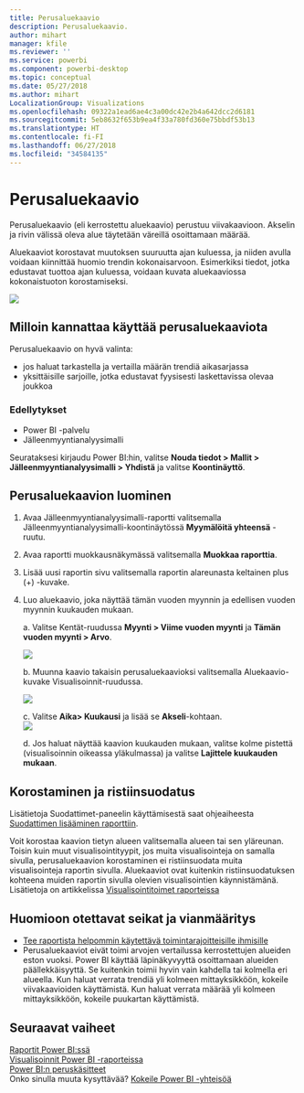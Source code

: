```yaml
---
title: Perusaluekaavio
description: Perusaluekaavio.
author: mihart
manager: kfile
ms.reviewer: ''
ms.service: powerbi
ms.component: powerbi-desktop
ms.topic: conceptual
ms.date: 05/27/2018
ms.author: mihart
LocalizationGroup: Visualizations
ms.openlocfilehash: 09322a1ead6ae4c3a00dc42e2b4a642dcc2d6181
ms.sourcegitcommit: 5eb8632f653b9ea4f33a780fd360e75bbdf53b13
ms.translationtype: HT
ms.contentlocale: fi-FI
ms.lasthandoff: 06/27/2018
ms.locfileid: "34584135"
---
```

# <a name="basic-area-chart"></a>Perusaluekaavio
Perusaluekaavio (eli kerrostettu aluekaavio) perustuu viivakaavioon. Akselin ja rivin välissä oleva alue täytetään väreillä osoittamaan määrää. 

Aluekaaviot korostavat muutoksen suuruutta ajan kuluessa, ja niiden avulla voidaan kiinnittää huomio trendin kokonaisarvoon. Esimerkiksi tiedot, jotka edustavat tuottoa ajan kuluessa, voidaan kuvata aluekaaviossa kokonaistuoton korostamiseksi.

![](media/power-bi-visualization-basic-area-chart/powerbi-area-chartnew.png)

## <a name="when-to-use-a-basic-area-chart"></a>Milloin kannattaa käyttää perusaluekaaviota
Perusaluekaavio on hyvä valinta:

* jos haluat tarkastella ja vertailla määrän trendiä aikasarjassa 
* yksittäisille sarjoille, jotka edustavat fyysisesti laskettavissa olevaa joukkoa

### <a name="prerequisites"></a>Edellytykset
 - Power BI -palvelu
 - Jälleenmyyntianalyysimalli

Seurataksesi kirjaudu Power BI:hin, valitse **Nouda tiedot \> Mallit \> Jälleenmyyntianalyysimalli > Yhdistä** ja valitse **Koontinäyttö**. 

## <a name="create-a-basic-area-chart"></a>Perusaluekaavion luominen
 

1. Avaa Jälleenmyyntianalyysimalli-raportti valitsemalla Jälleenmyyntianalyysimalli-koontinäytössä **Myymälöitä yhteensä** -ruutu.
2. Avaa raportti muokkausnäkymässä valitsemalla **Muokkaa raporttia**.
3. Lisää uusi raportin sivu valitsemalla raportin alareunasta keltainen plus (+) -kuvake.
4. Luo aluekaavio, joka näyttää tämän vuoden myynnin ja edellisen vuoden myynnin kuukauden mukaan.
   
   a. Valitse Kentät-ruudussa **Myynti \> Viime vuoden myynti** ja **Tämän vuoden myynti > Arvo**.

   ![](media/power-bi-visualization-basic-area-chart/power-bi-bar-chart.png)

   b.  Muunna kaavio takaisin perusaluekaavioksi valitsemalla Aluekaavio-kuvake Visualisoinnit-ruudussa.

   ![](media/power-bi-visualization-basic-area-chart/convertchart.png)
   
   c.  Valitse **Aika\> Kuukausi** ja lisää se **Akseli**-kohtaan.   
   ![](media/power-bi-visualization-basic-area-chart/powerbi-area-chartnew.png)
   
   d.  Jos haluat näyttää kaavion kuukauden mukaan, valitse kolme pistettä (visualisoinnin oikeassa yläkulmassa) ja valitse **Lajittele kuukauden mukaan**.

## <a name="highlighting-and-cross-filtering"></a>Korostaminen ja ristiinsuodatus
Lisätietoja Suodattimet-paneelin käyttämisestä saat ohjeaiheesta [Suodattimen lisääminen raporttiin](power-bi-report-add-filter.md).

Voit korostaa kaavion tietyn alueen valitsemalla alueen tai sen yläreunan.  Toisin kuin muut visualisointityypit, jos muita visualisointeja on samalla sivulla, perusaluekaavion korostaminen ei ristiinsuodata muita visualisointeja raportin sivulla. Aluekaaviot ovat kuitenkin ristiinsuodatuksen kohteena muiden raportin sivulla olevien visualisointien käynnistämänä. Lisätietoja on artikkelissa [Visualisointitoimet raporteissa](service-reports-visual-interactions.md)


## <a name="considerations-and-troubleshooting"></a>Huomioon otettavat seikat ja vianmääritys   
* [Tee raportista helpommin käytettävä toimintarajoitteisille ihmisille](desktop-accessibility.md)
* Perusaluekaaviot eivät toimi arvojen vertailussa kerrostettujen alueiden eston vuoksi. Power BI käyttää läpinäkyvyyttä osoittamaan alueiden päällekkäisyyttä. Se kuitenkin toimii hyvin vain kahdella tai kolmella eri alueella. Kun haluat verrata trendiä yli kolmeen mittayksikköön, kokeile viivakaavioiden käyttämistä. Kun haluat verrata määrää yli kolmeen mittayksikköön, kokeile puukartan käyttämistä.

## <a name="next-steps"></a>Seuraavat vaiheet
[Raportit Power BI:ssä](service-reports.md)  
[Visualisoinnit Power BI -raporteissa](power-bi-report-visualizations.md)  
[Power BI:n peruskäsitteet](service-basic-concepts.md)  
Onko sinulla muuta kysyttävää? [Kokeile Power BI -yhteisöä](http://community.powerbi.com/)

